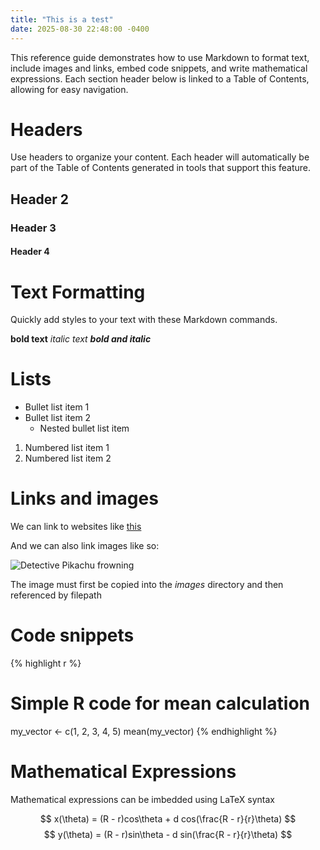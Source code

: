 ```yaml
---
title: "This is a test"
date: 2025-08-30 22:48:00 -0400
---
```


This reference guide demonstrates how to use Markdown to format text, include images and links, embed code snippets, and write mathematical expressions. Each section header below is linked to a Table of Contents, allowing for easy navigation.

# Headers

Use headers to organize your content. Each header will automatically be part of the Table of Contents generated in tools that support this feature.

## Header 2
### Header 3
#### Header 4

# Text Formatting

Quickly add styles to your text with these Markdown commands.

**bold text**
_italic text_
**_bold and italic_**

# Lists

- Bullet list item 1
- Bullet list item 2
  - Nested bullet list item

1. Numbered list item 1
2. Numbered list item 2

# Links and images

We can link to websites like [this]((https://sop.route1.io/))

And we can also link images like so:

![Detective Pikachu frowning]({{site.url}}{{site.baseurl}}/images/detectivepikachu.jpg)

The image must first be copied into the *images* directory and then referenced by filepath

# Code snippets

{% highlight r %}
# Simple R code for mean calculation
my_vector <- c(1, 2, 3, 4, 5)
mean(my_vector)
{% endhighlight %}

# Mathematical Expressions

Mathematical expressions can be imbedded using LaTeX syntax

$$ x(\theta) = (R - r)cos\theta + d cos(\frac{R - r}{r}\theta) $$
$$ y(\theta) = (R - r)sin\theta - d sin(\frac{R - r}{r}\theta) $$